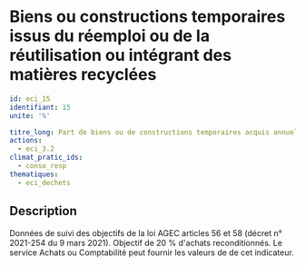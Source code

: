 # Biens ou constructions temporaires issus du réemploi ou de la réutilisation ou intégrant des matières recyclées
```yaml
id: eci_15
identifiant: 15
unite: '%'

titre_long: Part de biens ou de constructions temporaires acquis annuellement par la collectivité issus du réemploi ou de la réutilisation ou intégrant des matières recyclées (%)
actions:
  - eci_3.2
climat_pratic_ids:
  - conso_resp
thematiques:
  - eci_dechets 
```
## Description
Données de suivi des objectifs de la loi AGEC articles 56 et 58 (décret n° 2021-254 du 9 mars 2021).
Objectif de 20 % d'achats reconditionnés.
Le service Achats ou Comptabilité peut fournir les valeurs de de cet indicateur.
